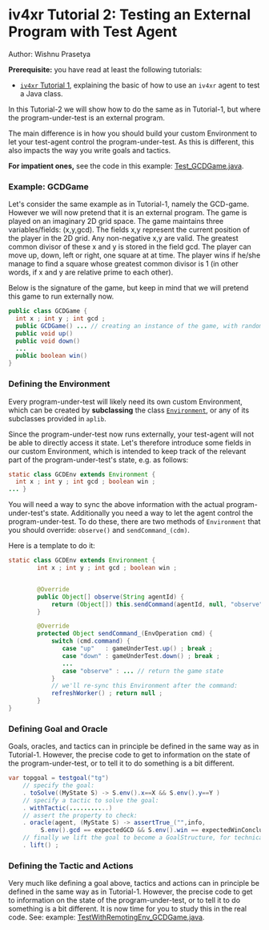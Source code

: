 # iv4xr Tutorial 2: Testing an External Program with Test Agent
Author: Wishnu Prasetya

**Prerequisite:** you have read at least the following tutorials:

* [`iv4xr` Tutorial 1](./testagent_tutorial_1.md), explaining the basic of how to use an `iv4xr` agent to test a Java class.

In this Tutorial-2 we will show how to do the same as in Tutorial-1, but where the program-under-test is an external program.

The main difference is in how you should build your custom Environment to let your test-agent control the program-under-test. As this is different, this also impacts the way you write goals and tactics.

**For impatient ones,** see the code in this example: [Test_GCDGame.java](../../src/test/java/eu/iv4xr/framework/exampleTestAgentUsage/Test_GCDGame.java).

### Example: GCDGame

Let's consider the same example as in Tutorial-1, namely the GCD-game. However we will now pretend that it is an external program. The game is played on an imaginary 2D grid space.
The game maintains three variables/fields: (x,y,gcd). The fields x,y represent
the current position of the player in the 2D grid. Any non-negative x,y are valid. The greatest common divisor of these x and y is stored in the field gcd.
The player can move up, down, left or right, one square at at time. The player wins if he/she manage to find a square whose greatest common divisor is 1 (in other words, if x and y are relative prime to each other).

Below is the signature of the game, but keep in mind that we will pretend this game to run externally now.

```java
public class GCDGame {
  int x ; int y ; int gcd ;
  public GCDGame() ... // creating an instance of the game, with random x,y
  public void up()
  public void down()
  ...
  public boolean win()
}
```

### Defining the Environment

Every program-under-test will likely need its own custom Environment, which can be created by **subclassing** the class [`Environment`](../../src/test/java/nl/uu/cs/aplib/mainConcepts/Environment.java), or any of its subclasses provided in `aplib`.

Since the program-under-test now runs externally, your test-agent will not be able to directly access it state. Let's therefore introduce some fields in our custom Environment, which is intended to keep track of the relevant part of the program-under-test's state, e.g. as follows:

```java
static class GCDEnv extends Environment {
  int x ; int y ; int gcd ; boolean win ;
... }
```
You will need a way to sync the above information with the actual program-under-test's state. Additionally you need a way to let the agent control the program-under-test. To do these, there are two methods of `Environment` that you should override: `observe()` and `sendCommand_(cdm)`.

Here is a template to do it:  

```java
static class GCDEnv extends Environment {
		int x ; int y ; int gcd ; boolean win ;


        @Override
		public Object[] observe(String agentId) {
			return (Object[]) this.sendCommand(agentId, null, "observe", null);
		}

		@Override
		protected Object sendCommand_(EnvOperation cmd) {
			switch (cmd.command) {
			   case "up"   : gameUnderTest.up() ; break ;
			   case "down" : gameUnderTest.down() ; break ;
               ...		
               case "observe" : ... // return the game state      
			}
			// we'll re-sync this Environment after the command:
			refreshWorker() ; return null ;
		}
}
```

### Defining Goal and Oracle

Goals, oracles, and tactics can in principle be defined in the same way as in Tutorial-1. However, the precise code to get to information on the state of the program-under-test, or to tell it to do something is a bit different.

```java
var topgoal = testgoal("tg")
    // specify the goal:
    . toSolve((MyState S) -> S.env().x==X && S.env().y==Y )
    // specify a tactic to solve the goal:
    . withTactic(...........)
    // assert the property to check:
    . oracle(agent, (MyState S) -> assertTrue_("",info,
         S.env().gcd == expectedGCD && S.env().win == expectedWinConclusion))
    // finally we lift the goal to become a GoalStructure, for technical reason.
    . lift() ;
```

### Defining the Tactic and Actions

Very much like defining a goal above, tactics and actions can in principle be defined in the same way as in Tutorial-1. However, the precise code to get to information on the state of the program-under-test, or to tell it to do something is a bit different. It is now time for you to study this in the real code. See: example: [TestWithRemotingEnv_GCDGame.java](../../src/test/java/eu/iv4xr/framework/exampleTestAgentUsage/TestWithRemotingEnv_GCDGame.java).
